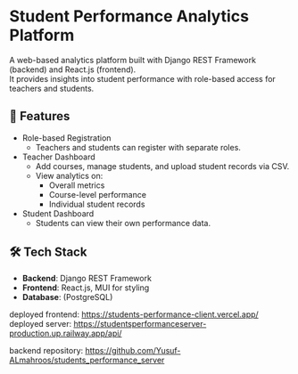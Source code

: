 # Student Performance Analytics Platform

A web-based analytics platform built with Django REST Framework (backend) and React.js (frontend).  
It provides insights into student performance with role-based access for teachers and students.

## 🚀 Features
- Role-based Registration
  - Teachers and students can register with separate roles.
- Teacher Dashboard
  - Add courses, manage students, and upload student records via CSV.
  - View analytics on:
    - Overall metrics
    - Course-level performance
    - Individual student records
- Student Dashboard
  - Students can view their own performance data.

## 🛠️ Tech Stack
- **Backend**: Django REST Framework
- **Frontend**: React.js, MUI for styling
- **Database**: (PostgreSQL)

deployed frontend: https://students-performance-client.vercel.app/
deployed server: https://studentsperformanceserver-production.up.railway.app/api/

backend repository: https://github.com/Yusuf-ALmahroos/students_performance_server

